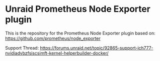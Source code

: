 # Unraid Prometheus Node Exporter plugin

This is the repository for the Prometheus Node Exporter plugin based on: https://github.com/prometheus/node_exporter

Support Thread: https://forums.unraid.net/topic/92865-support-ich777-nvidiadvbzfsiscsimft-kernel-helperbuilder-docker/